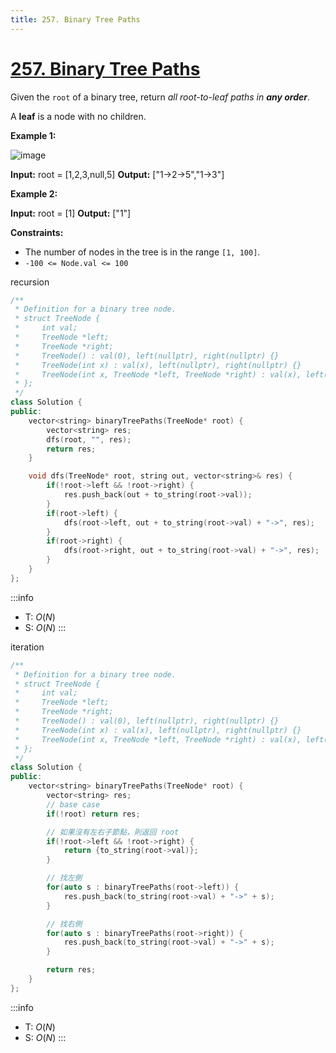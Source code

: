 ```yaml
---
title: 257. Binary Tree Paths
---
```


# [257\. Binary Tree Paths](https://leetcode.com/problems/binary-tree-paths/)

Given the `root` of a binary tree, return _all root-to-leaf paths in **any order**_.

A **leaf** is a node with no children.

**Example 1:**

![image](https://assets.leetcode.com/uploads/2021/03/12/paths-tree.jpg)

**Input:** root = \[1,2,3,null,5\]
**Output:** \["1->2->5","1->3"\]

**Example 2:**

**Input:** root = \[1\]
**Output:** \["1"\]

**Constraints:**

- The number of nodes in the tree is in the range `[1, 100]`.
- `-100 <= Node.val <= 100`

recursion

```cpp
/**
 * Definition for a binary tree node.
 * struct TreeNode {
 *     int val;
 *     TreeNode *left;
 *     TreeNode *right;
 *     TreeNode() : val(0), left(nullptr), right(nullptr) {}
 *     TreeNode(int x) : val(x), left(nullptr), right(nullptr) {}
 *     TreeNode(int x, TreeNode *left, TreeNode *right) : val(x), left(left), right(right) {}
 * };
 */
class Solution {
public:
    vector<string> binaryTreePaths(TreeNode* root) {
        vector<string> res;
        dfs(root, "", res);
        return res;
    }

    void dfs(TreeNode* root, string out, vector<string>& res) {
        if(!root->left && !root->right) {
            res.push_back(out + to_string(root->val));
        }
        if(root->left) {
            dfs(root->left, out + to_string(root->val) + "->", res);
        }
        if(root->right) {
            dfs(root->right, out + to_string(root->val) + "->", res);
        }
    }
};
```

:::info
- T: $O(N)$
- S: $O(N)$
:::

iteration

```cpp
/**
 * Definition for a binary tree node.
 * struct TreeNode {
 *     int val;
 *     TreeNode *left;
 *     TreeNode *right;
 *     TreeNode() : val(0), left(nullptr), right(nullptr) {}
 *     TreeNode(int x) : val(x), left(nullptr), right(nullptr) {}
 *     TreeNode(int x, TreeNode *left, TreeNode *right) : val(x), left(left), right(right) {}
 * };
 */
class Solution {
public:
    vector<string> binaryTreePaths(TreeNode* root) {
        vector<string> res;
        // base case
        if(!root) return res;

        // 如果沒有左右子節點，則返回 root
        if(!root->left && !root->right) {
            return {to_string(root->val)};
        }

        // 找左側
        for(auto s : binaryTreePaths(root->left)) {
            res.push_back(to_string(root->val) + "->" + s);
        }

        // 找右側
        for(auto s : binaryTreePaths(root->right)) {
            res.push_back(to_string(root->val) + "->" + s);
        }

        return res;
    }
};
```

:::info
- T: $O(N)$
- S: $O(N)$
:::
